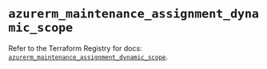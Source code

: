 # `azurerm_maintenance_assignment_dynamic_scope`

Refer to the Terraform Registry for docs: [`azurerm_maintenance_assignment_dynamic_scope`](https://registry.terraform.io/providers/hashicorp/azurerm/4.32.0/docs/resources/maintenance_assignment_dynamic_scope).
